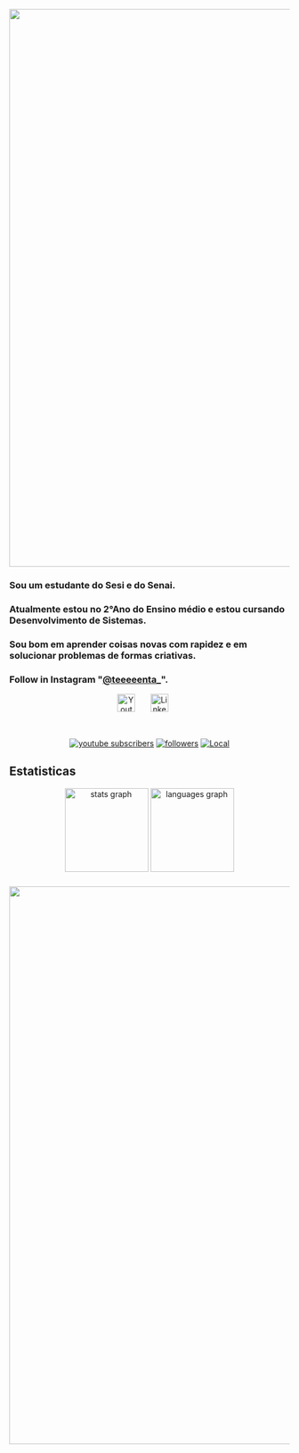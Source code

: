 <p align="center"> 
  
  <img src="https://i.imgur.com/Q9dbZWG.png" width="1000px" />
<div/>

### Sou um estudante do Sesi e do Senai.
### Atualmente estou no 2°Ano do Ensino médio e estou cursando Desenvolvimento de Sistemas.
### Sou bom em aprender coisas novas com rapidez e em solucionar problemas de formas criativas.






  ### Follow in Instagram "[@teeeeenta_](https://www.instagram.com/teeeeenta_/)".

</p>
<!-- Social icons section -->
<p align="center">
  <a href="https://www.youtube.com/@Tenta_"><img width="32px" alt="Youtube" title="Youtube" src="https://i.imgur.com/qiXu7b2.png"/></a>
  &#8287;&#8287;&#8287;&#8287;&#8287;
  <a href="https://www.linkedin.com/in/vitor-matheus-canali-pereira-107619353/"><img width="32px" alt="LinkedIn" title="LinkedIn" src="https://i.imgur.com/yRpa1dQ.png"/></a>
  &#8287;&#8287;&#8287;&#8287;&#8287;
  

<!--   &#8287;&#8287;&#8287;&#8287;&#8287;
  <a href="http://eyl327.mywebcommunity.org/promos/"><img width="32px" alt="Free Stuff" title="Free gifts for you" src="https://i.imgur.com/0uVwkoZ.png"/></a> -->
</p>

<br/>

<!-- Social badges section -->
<!-- Badges with custom icons - https://github.com/DenverCoder1/custom-icon-badges -->
<!-- View counter - https://github.com/DenverCoder1/Simple-View-Counter -->
<p align="center">
  <a href="https://www.youtube.com/@Tenta_">
    <img alt="youtube subscribers" title="Subscribe to my YouTube channel" src="https://img.shields.io/badge/YouTube_Gaming-FF0000?style=for-the-badge&logo=youtube-gaming&logoColor=white"/></a>
  <a href="https://www.youtube.com/@Tenta_">
  <a href="https://github.com/VitorCanali?tab=followers">
    <img alt="followers" title="Me siga no Github" src="https://img.shields.io/badge/GitHub-100000?style=for-the-badge&logo=github&logoColor=white"/></a>
     <a href="">
        <img 
            alt="Local" 
            title="Localização" 
            src="https://custom-icon-badges.demolab.com/badge/São Paulo-BR-purple?style=for-the-badge&logo=location&logoColor=white"
        />
    </a> 

</p>

## Estatisticas

<div align="center">
  <img src="https://github-readme-stats.vercel.app/api?username=VitorCanali&hide_title=false&hide_rank=false&show_icons=true&include_all_commits=true&count_private=true&disable_animations=false&theme=dracula&locale=en&hide_border=false&order=1" height="150" alt="stats graph"  />
  <img src="https://github-readme-stats.vercel.app/api/top-langs?username=VitorCanali&locale=en&hide_title=false&layout=compact&card_width=320&langs_count=5&theme=dracula&hide_border=false&order=2" height="150" alt="languages graph"  />
</div>

###

<p align="center"> 
  
  <img src="https://i.imgur.com/xBigWWN.png" width="1000px" />
<div/>

</p>
